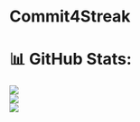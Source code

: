 # Commit4Streak

# 📊 GitHub Stats:
![](https://github-readme-stats.vercel.app/api?username=ThuanTheBadLuckCoder&theme=dark&hide_border=false&include_all_commits=true&count_private=false)<br/>
![](https://github-readme-streak-stats.herokuapp.com/?user=ThuanTheBadLuckCoder&theme=dark&hide_border=false)<br/>
![](https://github-readme-stats.vercel.app/api/top-langs/?username=ThuanTheBadLuckCoder&theme=dark&hide_border=false&include_all_commits=true&count_private=false&layout=compact)
